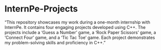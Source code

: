 # InternPe-Projects
“This repository showcases my work during a one-month internship with InternPe. It contains four engaging projects developed using C++. The projects include a ‘Guess a Number’ game, a ‘Rock Paper Scissors’ game, a ‘Connect Four’ game, and a ‘Tic Tac Toe’ game. Each project demonstrates my problem-solving skills and proficiency in C++.”
